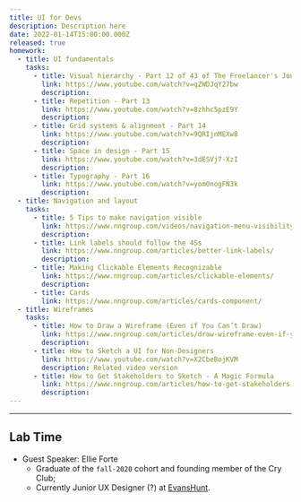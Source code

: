 ```yaml
---
title: UI for Devs
description: Description here
date: 2022-01-14T15:00:00.000Z
released: true
homework:
  - title: UI fundamentals
    tasks: 
      - title: Visual hierarchy - Part 12 of 43 of The Freelancer's Journey 
        link: https://www.youtube.com/watch?v=qZWDJqY27bw
        description: 
      - title: Repetition - Part 13
        link: https://www.youtube.com/watch?v=8zhhc5pzE9Y
        description: 
      - title: Grid systems & alignment - Part 14
        link: https://www.youtube.com/watch?v=9QRIjnMEXw8
        description: 
      - title: Space in design - Part 15
        link: https://www.youtube.com/watch?v=3dESVj7-XzI
        description: 
      - title: Typography - Part 16
        link: https://www.youtube.com/watch?v=yom0nogFN3k
        description: 
  - title: Navigation and layout
    tasks:
      - title: 5 Tips to make navigation visible
        link: https://www.nngroup.com/videos/navigation-menu-visibility/
        description: 
      - title: Link labels should follow the 4Ss
        link: https://www.nngroup.com/articles/better-link-labels/
        description: 
      - title: Making Clickable Elements Recognizable
        link: https://www.nngroup.com/articles/clickable-elements/
        description: 
      - title: Cards
        link: https://www.nngroup.com/articles/cards-component/
  - title: Wireframes
    tasks:
      - title: How to Draw a Wireframe (Even if You Can’t Draw)
        link: https://www.nngroup.com/articles/draw-wireframe-even-if-you-cant-draw/
        description: 
      - title: How to Sketch a UI for Non-Designers
        link: https://www.youtube.com/watch?v=X2CbeBojKVM
        description: Related video version
      - title: How to Get Stakeholders to Sketch - A Magic Formula
        link: https://www.nngroup.com/articles/how-to-get-stakeholders-to-sketch/
        description: 
---
```


<home-work :home-work="homework">
</home-work>

---

## Lab Time
- Guest Speaker: Ellie Forte
    - Graduate of the `fall-2020` cohort and founding member of the Cry Club;
    - Currently Junior UX Designer (?) at [EvansHunt](https://www.evanshunt.com/).